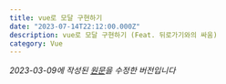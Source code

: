 ```yaml
---
title: vue로 모달 구현하기
date: "2023-07-14T22:12:00.000Z"
description: vue로 모달 구현하기 (Feat. 뒤로가기와의 싸움)
category: Vue
---
```


_2023-03-09에 작성된 [원문](https://ps-hjhj97.tistory.com/222)을 수정한 버전입니다_
